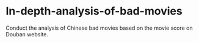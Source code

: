 # In-depth-analysis-of-bad-movies
Conduct the analysis of Chinese bad movies based on the movie score on Douban website.
